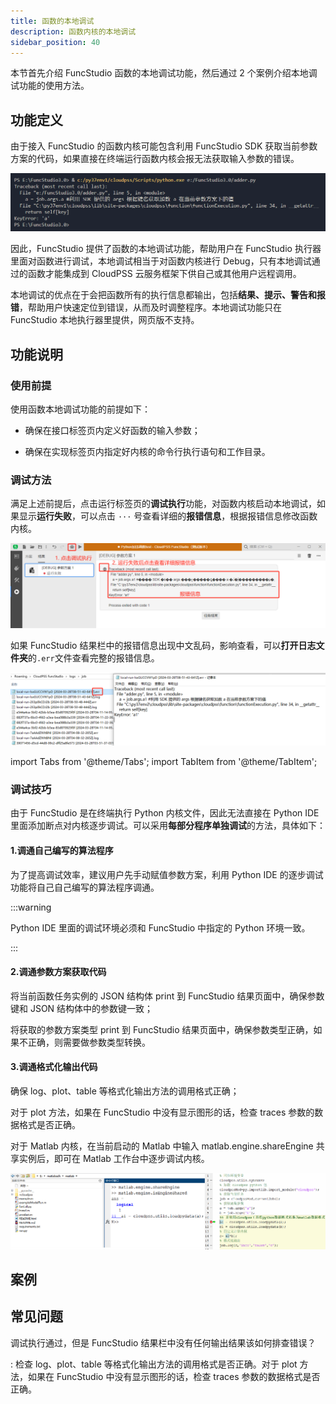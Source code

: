 ```yaml
---
title: 函数的本地调试
description: 函数内核的本地调试
sidebar_position: 40
---
```


本节首先介绍 FuncStudio 函数的本地调试功能，然后通过 2 个案例介绍本地调试功能的使用方法。

## 功能定义

由于接入 FuncStudio 的函数内核可能包含利用 FuncStudio SDK 获取当前参数方案的代码，如果直接在终端运行函数内核会报无法获取输入参数的错误。

![本地调试](./1.png)

因此，FuncStudio 提供了函数的本地调试功能，帮助用户在 FuncStudio 执行器里面对函数进行调试，本地调试相当于对函数内核进行 Debug，只有本地调试通过的函数才能集成到 CloudPSS 云服务框架下供自己或其他用户远程调用。

本地调试的优点在于会把函数所有的执行信息都输出，包括**结果、提示、警告和报错**，帮助用户快速定位到错误，从而及时调整程序。本地调试功能只在 FuncStudio 本地执行器里提供，网页版不支持。

## 功能说明

### 使用前提

使用函数本地调试功能的前提如下：

- 确保在接口标签页内定义好函数的输入参数；

- 确保在实现标签页内指定好内核的命令行执行语句和工作目录。

### 调试方法

满足上述前提后，点击运行标签页的**调试执行**功能，对函数内核启动本地调试，如果显示**运行失败**，可以点击 `···` 号查看详细的**报错信息**，根据报错信息修改函数内核。

![本地调试](./2.png)

如果 FuncStudio 结果栏中的报错信息出现中文乱码，影响查看，可以**打开日志文件夹**的`.err`文件查看完整的报错信息。

![查看详细报错信息](./3.png)

import Tabs from '@theme/Tabs';
import TabItem from '@theme/TabItem';

### 调试技巧

<Tabs>
<TabItem value="py" label="Python 内核的本地调试技巧">

由于 FuncStudio 是在终端执行 Python 内核文件，因此无法直接在 Python IDE 里面添加断点对内核逐步调试。可以采用**每部分程序单独调试**的方法，具体如下：

#### 1.调通自己编写的算法程序

为了提高调试效率，建议用户先手动赋值参数方案，利用 Python IDE 的逐步调试功能将自己自己编写的算法程序调通。

:::warning

Python IDE 里面的调试环境必须和 FuncStudio 中指定的 Python 环境一致。

:::

#### 2.调通参数方案获取代码

将当前函数任务实例的 JSON 结构体 print 到 FuncStudio 结果页面中，确保参数键和 JSON 结构体中的参数键一致；

将获取的参数方案类型 print 到 FuncStudio 结果页面中，确保参数类型正确，如果不正确，则需要做参数类型转换。

#### 3.调通格式化输出代码

确保 log、plot、table 等格式化输出方法的调用格式正确；

对于 plot 方法，如果在 FuncStudio 中没有显示图形的话，检查 traces 参数的数据格式是否正确。

</TabItem>
<TabItem value="Matlab" label="Matlab 内核的调试流程">

对于 Matlab 内核，在当前启动的 Matlab 中输入 matlab.engine.shareEngine 共享实例后，即可在 Matlab 工作台中逐步调试内核。

![在 Matlab 中进行逐步调试](./4.png)

</TabItem>
</Tabs>


## 案例

<Tabs>
<TabItem value="py" label="Python 内核的本地调试">

</TabItem>
<TabItem value="Matlab" label="Matlab 内核的本地调试">

</TabItem>
</Tabs>

## 常见问题

调试执行通过，但是 FuncStudio 结果栏中没有任何输出结果该如何排查错误？

:  检查 log、plot、table 等格式化输出方法的调用格式是否正确。对于 plot 方法，如果在 FuncStudio 中没有显示图形的话，检查 traces 参数的数据格式是否正确。
